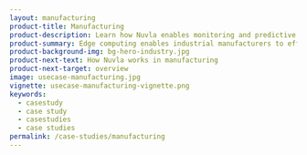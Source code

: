 ```yaml
---
layout: manufacturing
product-title: Manufacturing
product-description: Learn how Nuvla enables monitoring and predictive maintenance in manufacturing.
product-summary: Edge computing enables industrial manufacturers to efficiently connect and automate their production. Using an array of innovative applications, businesses keep the finger on the pulse of their production processes.
product-background-img: bg-hero-industry.jpg
product-next-text: How Nuvla works in manufacturing
product-next-target: overview
image: usecase-manufacturing.jpg
vignette: usecase-manufacturing-vignette.png
keywords:
  - casestudy
  - case study
  - casestudies
  - case studies
permalink: /case-studies/manufacturing
---
```

